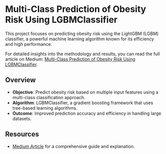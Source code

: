 # Multi-Class Prediction of Obesity Risk Using LGBMClassifier

This project focuses on predicting obesity risk using the LightGBM (LGBM) classifier, a powerful machine learning algorithm known for its efficiency and high performance.

For detailed insights into the methodology and results, you can read the full article on Medium: [Multi-Class Prediction of Obesity Risk Using LGBMClassifier]([https://medium.com/codex/multi-class-prediction-of-obesity-risk-using-lgbmclassifier-ea1e24d0f809](https://medium.com/codex/multi-class-prediction-of-obesity-risk-using-lgbmclassifier-ea1e24d0f809)).

## Overview

- **Objective**: Predict obesity risk based on multiple input features using a multi-class classification approach.
- **Algorithm**: LGBMClassifier, a gradient boosting framework that uses tree-based learning algorithms.
- **Outcome**: Improved prediction accuracy and efficiency in handling large datasets.

## Resources

- [Medium Article](https://medium.com/codex/multi-class-prediction-of-obesity-risk-using-lgbmclassifier-ea1e24d0f809) for a comprehensive guide and explanation.
